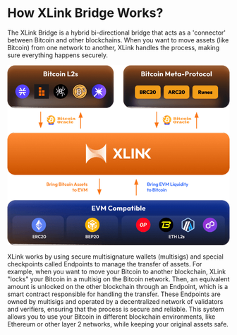 # How XLink Bridge Works?

The XLink Bridge is a hybrid bi-directional bridge that acts as a 'connector' between Bitcoin and other blockchains. When you want to move assets (like Bitcoin) from one network to another, XLink handles the process, making sure everything happens securely.

<p align="center">
  <img src="../.gitbook/assets/65f300eac1fdc0184e1186db_XLINK_Pioneers_Liquidity-p-800.png" alt="XLink Bridge" center  />
</p>

XLink works by using secure multisignature wallets (multisigs) and special checkpoints called Endpoints to manage the transfer of assets. For example, when you want to move your Bitcoin to another blockchain, XLink "locks" your Bitcoin in a multisig on the Bitcoin network. Then, an equivalent amount is unlocked on the other blockchain through an Endpoint, which is a smart contract responsible for handling the transfer. These Endpoints are owned by multisigs and operated by a decentralized network of validators and verifiers, ensuring that the process is secure and reliable. This system allows you to use your Bitcoin in different blockchain environments, like Ethereum or other layer 2 networks, while keeping your original assets safe.
